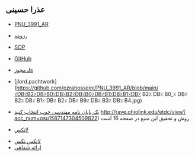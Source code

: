 ## عذرا حسینی
- [PNU_3991_AR](https://github.com/ozrahosseini/PNU-3991-AR)
- [رزومه](https://ozrahosseini.github.io/)
- [SOP](https://ozrahosseini.github.io/SOP/)
- [GitHub](https://github.com/ozrahosseini/)
- [مجوز Js](https://github.com/ozrahosseini/PNU_3991_AR/blob/main/JavaScript_certificate.jpg)
- [jlord.pachtwork](https://github.com/ozrahosseini/PNU_3991_AR/blob/main/٪DB٪B2٪DB٪B0٪DB٪B2٪DB٪B0٪DB٪B1٪DB٪B1٪DB٪ B2٪ DB٪ B0_٪ DB٪ B2٪ DB٪ B1٪ DB٪ B2٪ DB٪ B9٪ DB٪ B3٪ DB٪ B4.jpg)

- [یک پایان نامه مهندسی خوب انتخاب کنید](https://github.com/ozrahosseini/PNU_3991_AR/blob/main/Dissertation_Thesis_Yuxiao_Zhao0417.pdf)
http://rave.ohiolink.edu/etdc/view؟acc_num=osu1587147304509822)
روش و تحقیق این منبع در صفحه 16 است
</s></s>
- [لاتکس](https://github.com/ozrahosseini/PNU_3991_AR/blob/main/e.hosseini1.pdf)

</s></s>
- [لاتکس تکس](https://github.com/ozrahosseini/PNU_3991_AR/blob/main/e.hosseini1.tex)
</s></s>
- [ارائه شفاهی](https://drive.google.com/file/d/13LltC2lBeKbuYPOifS5uz2oE-TY00reY/view؟usp=drivesdk)
